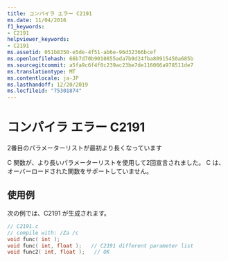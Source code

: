 ```yaml
---
title: コンパイラ エラー C2191
ms.date: 11/04/2016
f1_keywords:
- C2191
helpviewer_keywords:
- C2191
ms.assetid: 051b8350-e5de-4f51-ab6e-96d32366bcef
ms.openlocfilehash: 66b7d70b9010855ada7b9d24fba80915450a685b
ms.sourcegitcommit: a5fa9c6f4f0c239ac23be7de116066a978511de7
ms.translationtype: MT
ms.contentlocale: ja-JP
ms.lasthandoff: 12/20/2019
ms.locfileid: "75301874"
---
```

# <a name="compiler-error-c2191"></a>コンパイラ エラー C2191

2番目のパラメーターリストが最初より長くなっています

C 関数が、より長いパラメーターリストを使用して2回宣言されました。 C は、オーバーロードされた関数をサポートしていません。

## <a name="example"></a>使用例

次の例では、C2191 が生成されます。

```c
// C2191.c
// compile with: /Za /c
void func( int );
void func( int, float );   // C2191 different parameter list
void func2( int, float );   // OK
```
